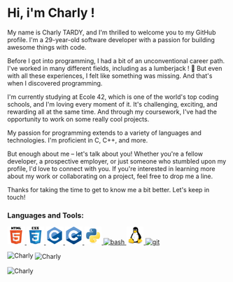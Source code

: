 # Hi, i'm Charly !

My name is Charly TARDY, and I'm thrilled to welcome you to my GitHub profile. I'm a 29-year-old software developer with a passion for building awesome things with code.

Before I got into programming, I had a bit of an unconventional career path. I've worked in many different fields, including as a lumberjack ! 🌲 But even with all these experiences, I felt like something was missing. And that's when I discovered programming.

I'm currently studying at Ecole 42, which is one of the world's top coding schools, and I'm loving every moment of it. It's challenging, exciting, and rewarding all at the same time. And through my coursework, I've had the opportunity to work on some really cool projects.

My passion for programming extends to a variety of languages and technologies. I'm proficient in C, C++, and more.

But enough about me – let's talk about you! Whether you're a fellow developer, a prospective employer, or just someone who stumbled upon my profile, I'd love to connect with you. If you're interested in learning more about my work or collaborating on a project, feel free to drop me a line.

Thanks for taking the time to get to know me a bit better. Let's keep in touch!

<h3 align="left">Languages and Tools:</h3>
<p align="left">

<a href="https://www.w3.org/html/" target="_blank" rel="noreferrer">
<img src="https://raw.githubusercontent.com/devicons/devicon/master/icons/html5/html5-original-wordmark.svg" alt="html5" width="40" height="40"/> </a>

<a href="https://www.w3schools.com/css/" target="_blank" rel="noreferrer">
<img src="https://raw.githubusercontent.com/devicons/devicon/master/icons/css3/css3-original-wordmark.svg" alt="css3" width="40" height="40"/> </a>

<a href="https://www.cprogramming.com/" target="_blank" rel="noreferrer">
<img src="https://raw.githubusercontent.com/devicons/devicon/master/icons/c/c-original.svg" alt="c" width="40" height="40"/> </a>

<a href="https://www.w3schools.com/cpp/" target="_blank" rel="noreferrer">
<img src="https://raw.githubusercontent.com/devicons/devicon/master/icons/cplusplus/cplusplus-original.svg" alt="cplusplus" width="40" height="40"/> </a>

<a href="https://www.python.org" target="_blank" rel="noreferrer">
<img src="https://raw.githubusercontent.com/devicons/devicon/master/icons/python/python-original.svg" alt="python" width="40" height="40"/> </a>

<a href="https://www.gnu.org/software/bash/" target="_blank" rel="noreferrer">
<img src="https://www.vectorlogo.zone/logos/gnu_bash/gnu_bash-icon.svg" alt="bash" width="40" height="40"/> </a>

<a href="https://www.linux.org/" target="_blank" rel="noreferrer">
<img src="https://raw.githubusercontent.com/devicons/devicon/master/icons/linux/linux-original.svg" alt="linux" width="40" height="40"/> </a>

<a href="https://git-scm.com/" target="_blank" rel="noreferrer">
<img src="https://www.vectorlogo.zone/logos/git-scm/git-scm-icon.svg" alt="git" width="40" height="40"/> </a>

</p>

<p><img align="left" src="https://github-readme-stats.vercel.app/api/top-langs?username=Charly-TARDY&show_icons=true&theme=highcontrast&locale=en&layout=compact" alt="Charly" /></p>

<p>&nbsp;<img align="center" src="https://github-readme-stats.vercel.app/api?username=Charly-TARDY&show_icons=true&theme=synthwave&locale=en" alt="Charly" /></p>

<p><img align="center" src="https://github-readme-streak-stats.herokuapp.com/?user=Charly-TARDY&theme=highcontrast" alt="Charly" /></p>
